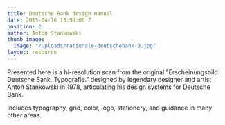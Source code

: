 ```yaml
---
title: Deutsche Bank design manual
date: 2015-04-16 13:50:00 Z
position: 2
author: Anton Stankowski
thumb_image:
  image: "/uploads/rationale-deutschebank-0.jpg"
layout: resource
---
```


Presented here is a hi-resolution scan from the original "Erscheinungsbild Deutsche Bank. Typografie.” designed by legendary designer and artist Anton Stankowski in 1978, articulating his design systems for Deutsche Bank.

Includes typography, grid, color, logo, stationery, and guidance in many other areas.
